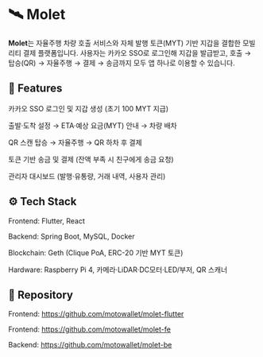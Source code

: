 # 🛰️ Molet

**Molet**는 자율주행 차량 호출 서비스와 자체 발행 토큰(MYT) 기반 지갑을 결합한 모빌리티 결제 플랫폼입니다.
사용자는 카카오 SSO로 로그인해 지갑을 발급받고, 호출 → 탑승(QR) → 자율주행 → 결제 → 송금까지 모두 앱 하나로 이용할 수 있습니다.

## 🚀 Features

카카오 SSO 로그인 및 지갑 생성 (초기 100 MYT 지급)

출발·도착 설정 → ETA·예상 요금(MYT) 안내 → 차량 배차

QR 스캔 탑승 → 자율주행 → QR 하차 후 결제

토큰 기반 송금 및 결제 (잔액 부족 시 친구에게 송금 요청)

관리자 대시보드 (발행·유통량, 거래 내역, 사용자 관리)

## ⚙️ Tech Stack

Frontend: Flutter, React

Backend: Spring Boot, MySQL, Docker

Blockchain: Geth (Clique PoA, ERC-20 기반 MYT 토큰)

Hardware: Raspberry Pi 4, 카메라·LiDAR·DC모터·LED/부저, QR 스캐너

## 📂 Repository

Frontend: https://github.com/motowallet/molet-flutter

Frontend: https://github.com/motowallet/molet-fe

Backend: https://github.com/motowallet/molet-be
